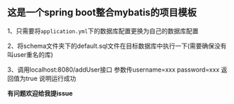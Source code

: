 ## 这是一个spring boot整合mybatis的项目模板

1、只需要将`application.yml`下的数据库配置更换为自己的数据库配置

2、将schema文件夹下的default.sql文件在目标数据库中执行一下(需要确保没有叫user重名的库)

3、调用localhost:8080/addUser接口  参数传username=xxx password=xxx 返回值为true  说明运行成功

**有问题欢迎给我提issue**